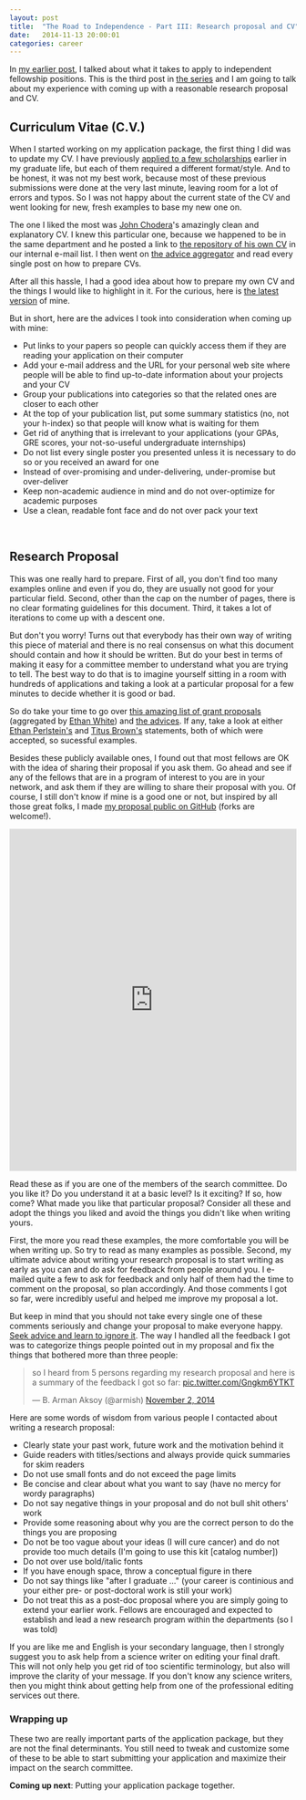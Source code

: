 ```yaml
---
layout: post
title:  "The Road to Independence - Part III: Research proposal and CV"
date:   2014-11-13 20:00:01
categories: career
---
```


In [my earlier post](http://ergoso.me/career/2014/10/25/the-road-to-independence-what-it-takes.html),
I talked about what it takes to apply to independent fellowship positions.
This is the third post in [the series](http://ergoso.me/career/2014/10/16/the-road-to-independence-independent-postdoc-fellowships.html)
and I am going to talk about my experience with coming up with a reasonable research proposal and CV.

## Curriculum Vitae (C.V.)
When I started working on my application package,
the first thing I did was to update my CV.
I have previously [applied to a few scholarships](http://ergoso.me/lasker/essay/rejection/2014/08/25/discounted-tickets-for-science-education.html) earlier in my graduate life,
but each of them required a different format/style.
And to be honest, it was not my best work,
because most of these previous submissions were done at the very last minute, leaving room for a lot of errors and typos.
So I was not happy about the current state of the CV
and went looking for new, fresh examples to base my new one on.

The one I liked the most was [John Chodera](http://www.choderalab.org/)'s amazingly clean and explanatory CV.
I knew this particular one, 
because we happened to be in the same department
and he posted a link to [the repository of his own CV](https://github.com/jchodera/latex-cv) in our internal e-mail list.
I then went on [the advice aggregator](http://drbecca.scientopia.org/tt-job-search-advice-aggregator/) and read every single post on how to prepare CVs.

After all this hassle, I had a good idea about how to prepare my own CV
and the things I would like to highlight in it.
For the curious, here is [the latest version](http://arman.aksoy.org/AksoyBA_CV.pdf) of mine.

But in short, here are the advices I took into consideration when coming up with mine:

- Put links to your papers so people can quickly access them if they are reading your application on their computer
- Add your e-mail address and the URL for your personal web site where people will be able to find up-to-date information about your projects and your CV
- Group your publications into categories so that the related ones are closer to each other
- At the top of your publication list, put some summary statistics (no, not your h-index) so that people will know what is waiting for them
- Get rid of anything that is irrelevant to your applications (your GPAs, GRE scores, your not-so-useful undergraduate internships)
- Do not list every single poster you presented unless it is necessary to do so or you received an award for one
- Instead of over-promising and under-delivering, under-promise but over-deliver
- Keep non-academic audience in mind and do not over-optimize for academic purposes
- Use a clean, readable font face and do not over pack your text

<br>

## Research Proposal
This was one really hard to prepare.
First of all, you don't find too many examples online
and even if you do, they are usually not good for your particular field.
Second, other than the cap on the number of pages, there is no clear formating guidelines for this document.
Third, it takes a lot of iterations to come up with a descent one.

But don't you worry!
Turns out that everybody has their own way of writing this piece of material and
there is no real consensus on what this document should contain and how it should be written.
But do your best in terms of making it easy for a committee member to understand what you are trying to tell.
The best way to do that is to imagine yourself sitting in a room with hundreds of applications 
and taking a look at a particular proposal for a few minutes to decide whether it is good or bad.

So do take your time to go over [this amazing list of grant proposals](http://jabberwocky.weecology.org/2012/08/10/a-list-of-publicly-available-grant-proposals-in-the-biological-sciences/) (aggregated by [Ethan White](http://whitelab.weecology.org/)) and [the advices](http://drbecca.scientopia.org/tt-job-search-advice-aggregator/).
If any, take a look at either [Ethan Perlstein's](http://www.ethanperlstein.com/my-postdoc-research-proposal/) and [Titus Brown's](http://ged.msu.edu/downloads/2013-research.pdf) statements, both of which were accepted, so sucessful examples.

Besides these publicly available ones, I found out that most fellows are OK with the idea of sharing their proposal if you ask them.
Go ahead and see if any of the fellows that are in a program of interest to you are in your network,
and ask them if they are willing to share their proposal with you.
Of course, I still don't know if mine is a good one or not, 
but inspired by all those great folks,
I made [my proposal public on GitHub](https://github.com/armish/research-proposal) (forks are welcome!).

<iframe src="http://wl.figshare.com/articles/1239172/embed?show_title=1" width="100%" height="600" frameborder="0"></iframe>

Read these as if you are one of the members of the search committee.
Do you like it? Do you understand it at a basic level? Is it exciting?
If so, how come? What made you like that particular proposal?
Consider all these and adopt the things you liked and avoid the things you didn't like when writing yours.

First, the more you read these examples, the more comfortable you will be when writing up.
So try to read as many examples as possible.
Second, my ultimate advice about writing your research proposal is to start writing as early as you can
and do ask for feedback from people around you.
I e-mailed quite a few to ask for feedback and only half of them had the time to comment on the proposal, so plan accordingly.
And those comments I got so far, were incredibly useful and helped me improve my proposal a lot.

But keep in mind that you should not take every single one of these comments seriously and change your proposal to make everyone happy.
[Seek advice and learn to ignore it](http://www.thespectroscope.com/read/seek-advice-and-learn-to-ignore-it-by-lenny-teytelman-240).
The way I handled all the feedback I got was to categorize things people pointed out in my proposal
and fix the things that bothered more than three people:

<blockquote class="twitter-tweet" lang="en"><p>so I heard from 5 persons regarding my research proposal and here is a summary of the feedback I got so far: <a href="http://t.co/Gngkm6YTKT">pic.twitter.com/Gngkm6YTKT</a></p>&mdash; B. Arman Aksoy (@armish) <a href="https://twitter.com/armish/status/528984135340404738">November 2, 2014</a></blockquote>
<script async src="//platform.twitter.com/widgets.js" charset="utf-8"></script>

Here are some words of wisdom from various people I contacted about writing a research proposal:

- Clearly state your past work, future work and the motivation behind it
- Guide readers with titles/sections and always provide quick summaries for skim readers
- Do not use small fonts and do not exceed the page limits
- Be concise and clear about what you want to say (have no mercy for wordy paragraphs)
- Do not say negative things in your proposal and do not bull shit others' work
- Provide some reasoning about why you are the correct person to do the things you are proposing
- Do not be too vague about your ideas (I will cure cancer) and do not provide too much details (I'm going to use this kit [catalog number])
- Do not over use bold/italic fonts
- If you have enough space, throw a conceptual figure in there
- Do not say things like "after I graduate ..." (your career is continious and your either pre- or post-doctoral work is still your work)
- Do not treat this as a post-doc proposal where you are simply going to extend your earlier work. Fellows are encouraged and expected to establish and lead a new research program within the departments (so I was told)

If you are like me and English is your secondary language, then I strongly suggest you to ask help from a science writer on editing your final draft.
This will not only help you get rid of too scientific terminology, but also will improve the clarity of your message.
If you don't know any science writers, then you might think about getting help from one of the professional editing services out there.

### Wrapping up
These two are really important parts of the application package, but they are not the final determinants.
You still need to tweak and customize some of these to be able to start submitting your application and maximize their impact on the search committee.

**Coming up next**: Putting your application package together.